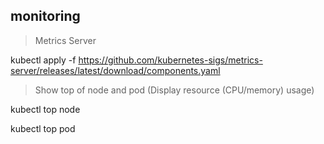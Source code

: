 ## monitoring

> Metrics Server

kubectl apply -f https://github.com/kubernetes-sigs/metrics-server/releases/latest/download/components.yaml

> Show top of node and pod (Display resource (CPU/memory) usage)

kubectl top node

kubectl top pod
